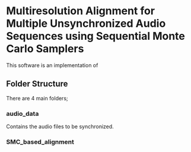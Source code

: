 # Multiresolution Alignment for Multiple Unsynchronized Audio Sequences using Sequential Monte Carlo Samplers

This software is an implementation of 

## Folder Structure

There are 4 main folders;

### audio_data

Contains the audio files to be synchronized.

### SMC_based_alignment

